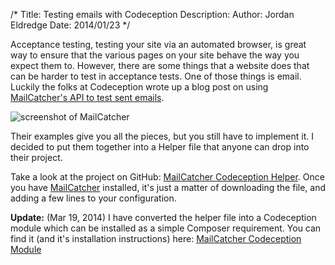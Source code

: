 /*
Title: Testing emails with Codeception
Description: 
Author: Jordan Eldredge
Date: 2014/01/23
*/

Acceptance testing, testing your site via an automated browser, is great way to
ensure that the various pages on your site behave the way you expect them to.
However, there are some things that a website does that can be harder to test
in acceptance tests. One of those things is email. Luckily the folks at
Codeception wrote up a blog post on using [MailCatcher's API to test sent
emails].

![screenshot of MailCatcher][screenshot]

Their examples give you all the pieces, but you still have to implement it.
I decided to put them together into a Helper file that anyone can drop into
their project.

Take a look at the project on GitHub: [MailCatcher Codeception Helper]. Once you
have [MailCatcher] installed, it's just a matter of downloading the file, and
adding a few lines to your configuration.

**Update:** (Mar 19, 2014) I have converted the helper file into a Codeception
module which can be installed as a simple Composer requirement. You can find it
(and it's installation instructions) here: [MailCatcher Codeception Module]

[MailCatcher's API to test sent emails]: http://codeception.com/12-15-2013/testing-emails-in-php
[MailCatcher Codeception Helper]: https://github.com/captbaritone/mailcatcher-codeception-helper
[MailCatcher Codeception Module]: https://github.com/captbaritone/codeception-mailcatcher-module
[MailCatcher]: http://mailcatcher.me/
[screenshot]: %base_url%/content/images/mailcatcher.png
